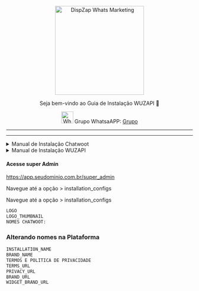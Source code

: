 <p align="center">
<img src="https://cwmkt.com.br/wp-content/uploads/2023/08/logo-github-cwmkt.svg" alt="DispZap Whats Marketing" width="240" />
<p align="center">Seja bem-vindo ao Guia de Instalação WUZAPI 🚀</p>
</p>
  
<p align="center">
<img src="https://whatsapp.com/favicon.ico" alt="WhatsAPP-logo" width="32" />
<span>Grupo WhatsaAPP: </span>
<a href="https://link.cwmkt.com.br/grupo-whats" target="_blank">Grupo</a>
</p>

<hr />
<hr />

<details>
<summary>Manual de Instalação Chatwoot</summary>

### Atualize sua máquina com os últimos pacotes

```bash
sudo apt update && apt upgrade -y
```

### Baixe o instalador automático do Chatwoot

```bash
wget https://get.chatwoot.app/linux/install.sh
```

### Execute a permisão no arquivo install.sh

```bash
chmod +x install.sh
```

### Inicie a instalação, digite "yes" para SSL, em seguida digite seu dominio e prossiga confimando com yes.
### Esse processo vai levar média ~ 15

  ```bash
./install.sh --install
  ```

Use as opções abaixo

yes

app.dominio.com.br

contato@dominio.com.br

yes para todos

### Alterando Idioma e ativando sua tela de cadastro

```bash
nano /home/chatwoot/chatwoot/.env
```

Altere a linha:

`DEFAULT_LOCALE=pt_BR` para `ENABLE_ACCOUNT_SIGNUP=true`

```bash
systemctl daemon-reload && systemctl restart chatwoot.target
```

Acesse: app.seudominio.com.br

Faça seu cadastro

### Habilitando configurações ocultas do Chatwoot no banco de dados PostgreSQL

```bash
sudo -i -u postgres psql
\c chatwoot_production
```

```bash
update installation_configs set locked = false;
```

```bash
\q
```

</details>

<details>
<summary>Manual de Instalação WUZAPI</summary>
  
### Instale as Dependências

```bash
sudo apt install git -y
```

```bash
sudo apt install golang-go
```

```bash
sudo apt install sqlite3
```

### Clone Repositório Oficial da WUZAPI

```bash
git clone https://github.com/hasanbasri1993/wuzapi
```

### Proxy Reverso


```bash
sudo nano /etc/nginx/sites-available/wuzapi
```

```bash
server {
  server_name wuzapi.seudominio.com.br;
  location / {
    proxy_pass http://127.0.0.1:9000;
    proxy_http_version 1.1;
    proxy_set_header Upgrade $http_upgrade;
    proxy_set_header Connection 'upgrade';
    proxy_set_header Host $host;
    proxy_set_header X-Real-IP $remote_addr;
    proxy_set_header X-Forwarded-Proto $scheme;
    proxy_set_header X-Forwarded-For $proxy_add_x_forwarded_for;
    proxy_cache_bypass $http_upgrade;
  }
   }
```

```bash
sudo ln -s /etc/nginx/sites-available/wuzapi /etc/nginx/sites-enabled
```

```bash
sudo certbot --nginx
```

```bash
sudo service nginx restart
```

### Configurando Conector com o Chatwoot

```bash
cd wuzapi
nano config.yaml
```

```bash
appName: NomeEmpresa
server: 
  host: wuzapi.seudominio.com.br
  port: 9000
chatwoot:
    baseUrl: https://urlchatwoot/app/accounts/numeroaccounts/inbox/numeroinbox
    accountToken: TokenChatwootProfile
    forceUpdateCwWebhook: false
```

### Criando sua Caixa de Entrada

### Url Webhook da API para colocar no Inbox do Chatwoot

```bash
https://wuzapi.seudominio.com.br/chatwoot
```

### Start API

```bash
go run .
```

### Crie um Usuário e token para iniciar Sessões

```bash
sqlite3 dbdata/users.db "insert into users ('name','token') values ('instancia','tokenaleatorio')"
```

### Gerar Qrcode

```bash
http://wuzapi.seudominio.com.br/login/?token=tokenaleatorio
```

### Informações Adicionais

Url da api 

https://wuzapi.seudominio.com.br

Url do swagger

https://wuzapi.seudominio.com.br/api

### Atualize sua máquina com os últimos pacotes

```bash
sudo apt update && apt upgrade -y
```

</details>

#### Acesse super Admin

https://app.seudominio.com.br/super_admin

Navegue até a opção > installation_configs

Navegue até a opção > installation_configs

```bash
LOGO
LOGO_THUMBNAIL
NOMES CHATWOOT:
```

### Alterando nomes na Plataforma

```bash
INSTALLATION_NAME
BRAND_NAME
TERMOS E POLITICA DE PRIVACIDADE
TERMS_URL
PRIVACY_URL
BRAND_URL
WIDGET_BRAND_URL
```



